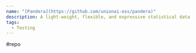 ```yaml
---
name: "[Pandera](https://github.com/unionai-oss/pandera)"
description: A light-weight, flexible, and expressive statistical data testing library
tags:
  - Testing
---
```

#repo